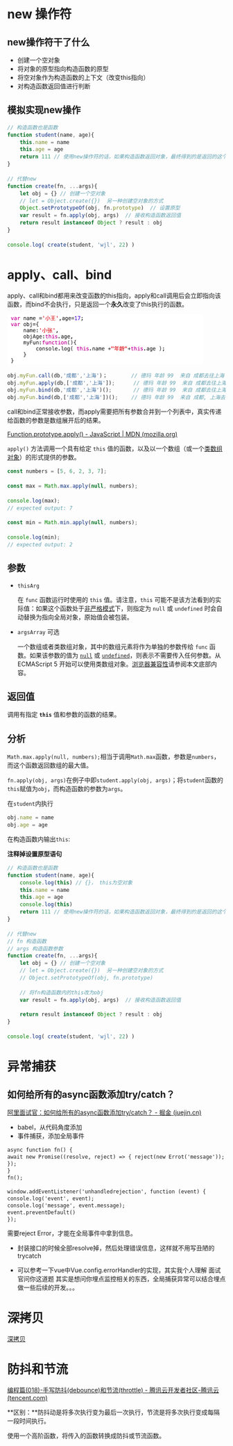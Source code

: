 # new 操作符

## new操作符干了什么

- 创建一个空对象
- 将对象的原型指向构造函数的原型
- 将空对象作为构造函数的上下文（改变this指向）
- 对构造函数返回值进行判断

## 模拟实现new操作

```javascript
// 构造函数也是函数
function student(name, age){
    this.name = name
    this.age = age
    return 111 // 使用new操作符的话，如果构造函数返回对象，最终得到的是返回的这个对象；如果构造函数返回的不是对象，则返回值不生效
}

// 代替new
function create(fn, ...args){
    let obj = {} // 创建一个空对象
    // let = Object.create({})  另一种创建空对象的方式
    Object.setPrototypeOf(obj, fn.prototype)  // 设置原型
    var result = fn.apply(obj, args)  // 接收构造函数返回值
    return result instanceof Object ? result : obj 
}

console.log( create(student, 'wjl', 22) )
```

# apply、call、bind

apply、call和bind都用来改变函数的this指向，apply和call调用后会立即指向该函数，而bind不会执行，只是返回一个**永久**改变了this执行的函数。

![img](assets/1535346409-8618-20170316165541854-1574871496.png)

```js
obj.myFun.call(db,'成都','上海')；　　　　 // 德玛 年龄 99  来自 成都去往上海
obj.myFun.apply(db,['成都','上海']);      // 德玛 年龄 99  来自 成都去往上海  
obj.myFun.bind(db,'成都','上海')();       // 德玛 年龄 99  来自 成都去往上海
obj.myFun.bind(db,['成都','上海'])();　　 // 德玛 年龄 99  来自 成都, 上海去往 undefined
```

call和bind正常接收参数，而apply需要把所有参数合并到一个列表中，真实传递给函数的参数是数组展开后的结果。

[Function.prototype.apply() - JavaScript | MDN (mozilla.org)](https://developer.mozilla.org/zh-CN/docs/Web/JavaScript/Reference/Global_Objects/Function/apply)

`apply()` 方法调用一个具有给定 `this` 值的函数，以及以一个数组（或一个[类数组对象](https://developer.mozilla.org/zh-CN/docs/Web/JavaScript/Guide/Indexed_collections#working_with_array-like_objects)）的形式提供的参数。

```javascript
const numbers = [5, 6, 2, 3, 7];

const max = Math.max.apply(null, numbers);

console.log(max);
// expected output: 7

const min = Math.min.apply(null, numbers);

console.log(min);
// expected output: 2
```

## 参数

- `thisArg`

  在 `func` 函数运行时使用的 `this` 值。请注意，`this` 可能不是该方法看到的实际值：如果这个函数处于[非严格模式](https://developer.mozilla.org/zh-CN/docs/Web/JavaScript/Reference/Strict_mode)下，则指定为 `null` 或 `undefined` 时会自动替换为指向全局对象，原始值会被包装。

- `argsArray` 可选

  一个数组或者类数组对象，其中的数组元素将作为单独的参数传给 `func` 函数。如果该参数的值为 [`null`](https://developer.mozilla.org/zh-CN/docs/Web/JavaScript/Reference/Operators/null) 或 [`undefined`](https://developer.mozilla.org/zh-CN/docs/Web/JavaScript/Reference/Global_Objects/undefined)，则表示不需要传入任何参数。从 ECMAScript 5 开始可以使用类数组对象。[浏览器兼容性](https://developer.mozilla.org/zh-CN/docs/Web/JavaScript/Reference/Global_Objects/Function/apply#浏览器兼容性)请参阅本文底部内容。

## 返回值

调用有指定 **`this`** 值和参数的函数的结果。

## 分析

`Math.max.apply(null, numbers);`相当于调用`Math.max`函数，参数是`numbers`，而这个函数返回数组的最大值。

`fn.apply(obj, args)`在例子中即`student.apply(obj, args)`；将`student`函数的`this`赋值为`obj`，而构造函数的参数为`args`。

在`student`内执行

```javascript
obj.name = name
obj.age = age
```

在构造函数内输出`this`:

**注释掉设置原型语句**

```javascript
// 构造函数也是函数
function student(name, age){
    console.log(this) // {}， this为空对象
    this.name = name
    this.age = age
    console.log(this)
    return 111 // 使用new操作符的话，如果构造函数返回对象，最终得到的是返回的这个对象；如果构造函数返回的不是对象，则返回值不生效
}

// 代替new
// fn 构造函数
// args 构造函数参数
function create(fn, ...args){
    let obj = {} // 创建一个空对象
    // let = Object.create({})  另一种创建空对象的方式
    // Object.setPrototypeOf(obj, fn.prototype)
    
    // 将fn构造函数内的this改为obj
    var result = fn.apply(obj, args)  // 接收构造函数返回值
 		
    return result instanceof Object ? result : obj 
}

console.log( create(student, 'wjl', 22) )
```



# 异常捕获

## 如何给所有的async函数添加try/catch？

[阿里面试官：如何给所有的async函数添加try/catch？ - 掘金 (juejin.cn)](https://juejin.cn/post/7155434131831128094#comment)

- babel，从代码角度添加
- 事件捕获，添加全局事件

```tsx
async function fn() {
await new Promise((resolve, reject) => { reject(new Errot('message')); });
}
fn();

window.addEventListener('unhandledrejection', function (event) {
console.log('event', event);
console.log('message', event.message);
event.preventDefault()
});
```

需要reject Error，才能在全局事件中拿到信息。

- 封装接口的时候全部resolve掉，然后处理错误信息，这样就不用写丑陋的trycatch

- 可以参考一下vue中Vue.config.errorHandler的实现，其实我个人理解 面试官问你这道题 其实是想问你埋点监控相关的东西，全局捕获异常可以结合埋点做一些后续的开发。。。

# 深拷贝

[深拷贝](./对象拷贝.md)

# 防抖和节流

[编程篇(018)-手写防抖(debounce)和节流(throttle) - 腾讯云开发者社区-腾讯云 (tencent.com)](https://cloud.tencent.com/developer/article/2186216#:~:text=区别：,防抖动是将多次执行变为最后一次执行，节流是将多次执行变成每隔一段时间执行。)

**区别：**防抖动是将多次执行变为最后一次执行，节流是将多次执行变成每隔一段时间执行。

使用一个高阶函数，将传入的函数转换成防抖或节流函数。

